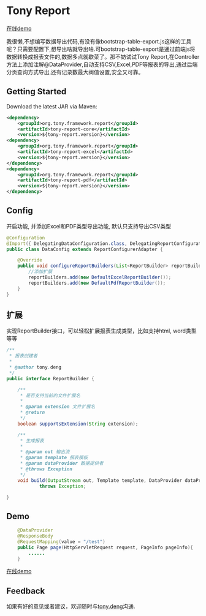 # Tony Report

[在线demo][demo]

我很懒,不想编写数据导出代码,有没有像bootstrap-table-export.js这样的工具呢？只需要配置下,想导出啥就导出啥.可bootstrap-table-export是通过前端js将数据转换成报表文件的,数据多点就歇菜了。那不妨试试Tony Report,在Controller方法上添加注解@DataProvider,自动支持CSV,Excel,PDF等报表的导出,通过后端分页查询方式导出,还有记录数最大阀值设置,安全又可靠。

## Getting Started

Download the latest JAR via Maven:
```xml
<dependency>
    <groupId>org.tony.framework.report</groupId>
    <artifactId>tony-report-core</artifactId>
    <version>${tony-report.version}</version>
<dependency>
    <groupId>org.tony.framework.report</groupId>
    <artifactId>tony-report-excel</artifactId>
    <version>${tony-report.version}</version>
</dependency>
<dependency>
    <groupId>org.tony.framework.report</groupId>
    <artifactId>tony-report-pdf</artifactId>
    <version>${tony-report.version}</version>
</dependency>
```
## Config

开启功能, 并添加Excel和PDF类型导出功能, 默认只支持导出CSV类型

```java
@Configuration
@Import({ DelegatingDataConfiguration.class, DelegatingReportConfiguration.class })
public class DataConfig extends ReportConfigurerAdapter {

	@Override
	public void configureReportBuilders(List<ReportBuilder> reportBuilders) {
        //添加扩展
		reportBuilders.add(new DefaultExcelReportBuilder());
		reportBuilders.add(new DefaultPdfReportBuilder());
	}
}
```
## 扩展

实现ReportBuilder接口，可以轻松扩展报表生成类型，比如支持html, word类型等等

```java
/**
 * 报表创建者
 * 
 * @author tony.deng
 */
public interface ReportBuilder {

	/**
	 * 是否支持当前的文件扩展名
	 * 
	 * @param extension 文件扩展名
	 * @return
	 */
	boolean supportsExtension(String extension);

	/**
	 * 生成报表
	 * 
	 * @param out 输出流
	 * @param template 报表模板
	 * @param dataProvider 数据提供者
	 * @throws Exception
	 */
	void build(OutputStream out, Template template, DataProvider dataProvider)
			throws Exception;

}
```

## Demo

```java
    @DataProvider
    @ResponseBody
    @RequestMapping(value = "/test")
    public Page page(HttpServletRequest request, PageInfo pageInfo){
        ......
    }
```

[在线demo][demo]

## Feedback

如果有好的意见或者建议，欢迎随时与[tony.deng][mail]沟通.

 [mail]: mailto:dz_005@163.com
 [demo]: http://report.dengzhi.vip
